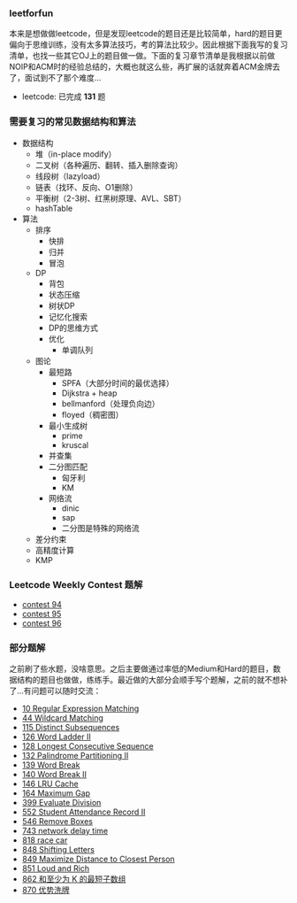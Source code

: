 ### leetforfun
本来是想做做leetcode，但是发现leetcode的题目还是比较简单，hard的题目更偏向于思维训练，没有太多算法技巧，考的算法比较少。因此根据下面我写的复习清单，也找一些其它OJ上的题目做一做。下面的复习章节清单是我根据以前做NOIP和ACM时的经验总结的，大概也就这么些，再扩展的话就奔着ACM金牌去了，面试到不了那个难度…

* leetcode: 已完成 **131** 题

### 需要复习的常见数据结构和算法
* 数据结构
    * 堆（in-place modify）
    * 二叉树（各种遍历、翻转、插入删除查询）
    * 线段树（lazyload）
    * 链表（找环、反向、O1删除）
    * 平衡树（2-3树、红黑树原理、AVL、SBT）
    * hashTable
* 算法
    * 排序
        * 快排
        * 归并
        * 冒泡
    * DP
        * 背包
        * 状态压缩
        * 树状DP
        * 记忆化搜索
        * DP的思维方式
        * 优化
            * 单调队列
    * 图论
        * 最短路
            * SPFA（大部分时间的最优选择）
            * Dijkstra + heap
            * bellmanford（处理负向边）
            * floyed（稠密图）
        * 最小生成树
            * prime
            * kruscal
        * 并查集
        * 二分图匹配
            * 匈牙利
            * KM
        * 网络流
            * dinic
            * sap
            * 二分图是特殊的网络流
    * 差分约束
    * 高精度计算
    * KMP

### Leetcode Weekly Contest 题解
- [contest 94](contest/leet_94.md)
- [contest 95](contest/leet_95.md)
- [contest 96](contest/leet_96.md)

### 部分题解

之前刷了些水题，没啥意思。之后主要做通过率低的Medium和Hard的题目，数据结构的题目也做做，练练手。最近做的大部分会顺手写个题解，之前的就不想补了…有问题可以随时交流：

- [10 Regular Expression Matching](leetcode/leet_10)
- [44 Wildcard Matching](leetcode/leet_44)
- [115 Distinct Subsequences](leetcode/leet_115)
- [126 Word Ladder II](leetcode/leet_126)
- [128 Longest Consecutive Sequence](leetcode/leet_128)
- [132 Palindrome Partitioning II](leetcode/leet_132)
- [139 Word Break](leetcode/leet_139)
- [140 Word Break II](leetcode/leet_140)
- [146 LRU Cache](leetcode/leet_146)
- [164 Maximum Gap](leetcode/leet_164)
- [399 Evaluate Division](leetcode/leet_399)
- [552 Student Attendance Record II](leetcode/leet_552)
- [546 Remove Boxes](leetcode/leet_546)
- [743 network delay time](leetcode/leet_743)
- [818 race car](leetcode/leet_818)
- [848 Shifting Letters](leetcode/leet_848)
- [849 Maximize Distance to Closest Person](leetcode/leet_849)
- [851 Loud and Rich](leetcode/leet_851)
- [862 和至少为 K 的最短子数组](leetcode/leet_862)
- [870 优势洗牌](leetcode/leet_870)
